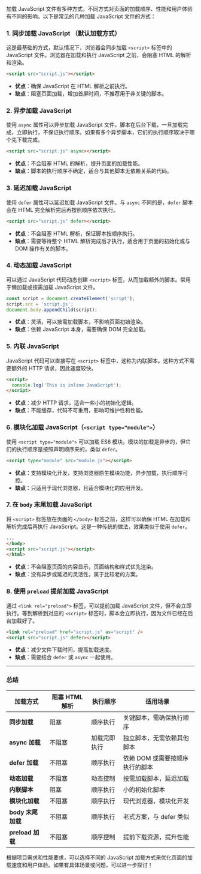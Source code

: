 加载 JavaScript 文件有多种方式，不同方式对页面的加载顺序、性能和用户体验有不同的影响。以下是常见的几种加载 JavaScript 文件的方式：

### 1. **同步加载 JavaScript （默认加载方式）**

这是最基础的方式，默认情况下，浏览器会同步加载 `<script>` 标签中的 JavaScript 文件。浏览器在加载和执行 JavaScript 之前，会阻塞 HTML 的解析和渲染。

```html
<script src="script.js"></script>
```

- **优点**：确保 JavaScript 在 HTML 解析之前执行。
- **缺点**：阻塞页面加载，增加首屏时间，不推荐用于非关键的脚本。

### 2. **异步加载 JavaScript**

使用 `async` 属性可以异步加载 JavaScript 文件。脚本在后台下载，一旦加载完成，立即执行，不保证执行顺序。如果有多个异步脚本，它们的执行顺序取决于哪个先下载完成。

```html
<script src="script.js" async></script>
```

- **优点**：不会阻塞 HTML 的解析，提升页面的加载性能。
- **缺点**：脚本的执行顺序不确定，适合与其他脚本无依赖关系的代码。

### 3. **延迟加载 JavaScript**

使用 `defer` 属性可以延迟加载 JavaScript 文件。与 `async` 不同的是，`defer` 脚本会在 HTML 完全解析完后再按照顺序依次执行。

```html
<script src="script.js" defer></script>
```

- **优点**：不会阻塞 HTML 解析，保证脚本按顺序执行。
- **缺点**：需要等待整个 HTML 解析完成后才执行，适合用于页面的初始化或与 DOM 操作有关的脚本。

### 4. **动态加载 JavaScript**

可以通过 JavaScript 代码动态创建 `<script>` 标签，从而加载额外的脚本。常用于懒加载或按需加载 JavaScript 文件。

```javascript
const script = document.createElement('script');
script.src = 'script.js';
document.body.appendChild(script);
```

- **优点**：灵活，可以按需加载脚本，不影响页面初始渲染。
- **缺点**：依赖 JavaScript 本身，需要确保 DOM 完全加载。

### 5. **内联 JavaScript**

JavaScript 代码可以直接写在 `<script>` 标签中，这称为内联脚本。这种方式不需要额外的 HTTP 请求，因此速度较快。

```html
<script>
  console.log('This is inline JavaScript');
</script>
```

- **优点**：减少 HTTP 请求，适合一些小的初始化逻辑。
- **缺点**：不能缓存，代码不可重用，影响可维护性和性能。

### 6. **模块化加载 JavaScript（`<script type="module">`）**

使用 `<script type="module">` 可以加载 ES6 模块。模块的加载是异步的，但它们的执行顺序是按照声明顺序来的，类似 `defer`。

```html
<script type="module" src="module.js"></script>
```

- **优点**：支持模块化开发，支持浏览器原生模块功能，异步加载，执行顺序可控。
- **缺点**：只适用于现代浏览器，且适合模块化的应用开发。

### 7. **在 `body` 末尾加载 JavaScript**

将 `<script>` 标签放在页面的 `</body>` 标签之前，这样可以确保 HTML 在加载和解析完成后再执行 JavaScript。这是一种传统的做法，效果类似于使用 `defer`。

```html
...
</body>
<script src="script.js"></script>
</html>
```

- **优点**：不会阻塞页面的内容显示，页面结构和样式优先渲染。
- **缺点**：没有异步或延迟的灵活性，属于比较老的方案。

### 8. **使用 `preload` 提前加载 JavaScript**

通过 `<link rel="preload">` 标签，可以提前加载 JavaScript 文件，但不会立即执行。等到解析到对应的 `<script>` 标签时，脚本会立即执行，因为文件已经在后台加载好了。

```html
<link rel="preload" href="script.js" as="script" />
<script src="script.js" defer></script>
```

- **优点**：减少文件下载时间，提高加载速度。
- **缺点**：需要结合 `defer` 或 `async` 一起使用。

---

### 总结

| 加载方式          | 阻塞 HTML 解析 | 执行顺序     | 适用场景                        |
| ----------------- | -------------- | ------------ | ------------------------------- |
| **同步加载**      | 阻塞           | 顺序执行     | 关键脚本，需确保执行顺序        |
| **async 加载**    | 不阻塞         | 加载完即执行 | 独立脚本，无需依赖其他脚本      |
| **defer 加载**    | 不阻塞         | 顺序执行     | 依赖 DOM 或需要按顺序执行的脚本 |
| **动态加载**      | 不阻塞         | 动态控制     | 按需加载脚本，延迟加载          |
| **内联脚本**      | 阻塞           | 顺序执行     | 小的初始化脚本                  |
| **模块化加载**    | 不阻塞         | 顺序执行     | 现代浏览器，模块化开发          |
| **body 末尾加载** | 不阻塞         | 顺序执行     | 老式方案，与 defer 类似         |
| **preload 加载**  | 不阻塞         | 顺序控制     | 提前下载资源，提升性能          |

根据项目需求和性能要求，可以选择不同的 JavaScript 加载方式来优化页面的加载速度和用户体验。如果有具体场景或问题，可以进一步探讨！
